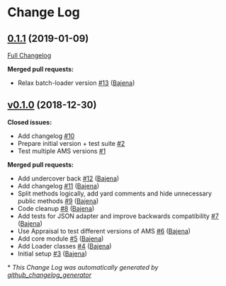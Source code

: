 # Change Log

## [0.1.1](https://github.com/Bajena/ams_lazy_relationships/tree/0.1.1) (2019-01-09)
[Full Changelog](https://github.com/Bajena/ams_lazy_relationships/compare/v0.1.0...0.1.1)

**Merged pull requests:**

- Relax batch-loader version [\#13](https://github.com/Bajena/ams_lazy_relationships/pull/13) ([Bajena](https://github.com/Bajena))

## [v0.1.0](https://github.com/Bajena/ams_lazy_relationships/tree/v0.1.0) (2018-12-30)
**Closed issues:**

- Add changelog [\#10](https://github.com/Bajena/ams_lazy_relationships/issues/10)
- Prepare initial version + test suite [\#2](https://github.com/Bajena/ams_lazy_relationships/issues/2)
- Test multiple AMS versions [\#1](https://github.com/Bajena/ams_lazy_relationships/issues/1)

**Merged pull requests:**

- Add undercover back [\#12](https://github.com/Bajena/ams_lazy_relationships/pull/12) ([Bajena](https://github.com/Bajena))
- Add changelog [\#11](https://github.com/Bajena/ams_lazy_relationships/pull/11) ([Bajena](https://github.com/Bajena))
- Split methods logically, add yard comments and hide unnecessary public methods [\#9](https://github.com/Bajena/ams_lazy_relationships/pull/9) ([Bajena](https://github.com/Bajena))
- Code cleanup [\#8](https://github.com/Bajena/ams_lazy_relationships/pull/8) ([Bajena](https://github.com/Bajena))
- Add tests for JSON adapter and improve backwards compatibility [\#7](https://github.com/Bajena/ams_lazy_relationships/pull/7) ([Bajena](https://github.com/Bajena))
- Use Appraisal to test different versions of AMS [\#6](https://github.com/Bajena/ams_lazy_relationships/pull/6) ([Bajena](https://github.com/Bajena))
- Add core module [\#5](https://github.com/Bajena/ams_lazy_relationships/pull/5) ([Bajena](https://github.com/Bajena))
- Add Loader classes [\#4](https://github.com/Bajena/ams_lazy_relationships/pull/4) ([Bajena](https://github.com/Bajena))
- Initial setup [\#3](https://github.com/Bajena/ams_lazy_relationships/pull/3) ([Bajena](https://github.com/Bajena))



\* *This Change Log was automatically generated by [github_changelog_generator](https://github.com/skywinder/Github-Changelog-Generator)*